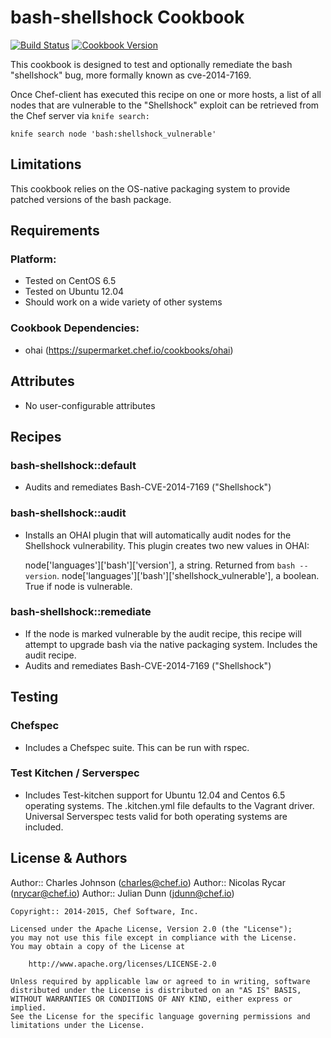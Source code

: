 bash-shellshock Cookbook
=================

[![Build Status](https://travis-ci.org/chef-cookbooks/bash-shellshock.svg?branch=master)](http://travis-ci.org/chef-cookbooks/bash-shellshock)
[![Cookbook Version](https://img.shields.io/cookbook/v/bash-shellshock.svg)](https://supermarket.chef.io/cookbooks/bash-shellshock)

This cookbook is designed to test and optionally remediate the bash "shellshock" bug, more formally known as cve-2014-7169.

Once Chef-client has executed this recipe on one or more hosts, a list of all nodes that are vulnerable to the "Shellshock" exploit can be retrieved from the Chef server via `knife search:`

`knife search node 'bash:shellshock_vulnerable'`

Limitations
------------
This cookbook relies on the OS-native packaging system to provide patched versions of the bash package.

Requirements
------------

### Platform:

* Tested on CentOS 6.5
* Tested on Ubuntu 12.04
* Should work on a wide variety of other systems

### Cookbook Dependencies:

* ohai (https://supermarket.chef.io/cookbooks/ohai)

Attributes
----------

* No user-configurable attributes

Recipes
-------

### bash-shellshock::default

* Audits and remediates Bash-CVE-2014-7169 ("Shellshock")

### bash-shellshock::audit

* Installs an OHAI plugin that will automatically audit nodes for the Shellshock vulnerability. This plugin creates two new values in OHAI:

  node['languages']['bash']['version'], a string. Returned from `bash --version`.
  node['languages']['bash']['shellshock_vulnerable'], a boolean. True if node is vulnerable.

### bash-shellshock::remediate

* If the node is marked vulnerable by the audit recipe, this recipe will attempt to upgrade bash via the native packaging system. Includes the audit recipe.
* Audits and remediates Bash-CVE-2014-7169 ("Shellshock")

Testing
-------

### Chefspec
* Includes a Chefspec suite. This can be run with rspec.

### Test Kitchen / Serverspec
* Includes Test-kitchen support for Ubuntu 12.04 and Centos 6.5 operating systems. The .kitchen.yml file defaults to the Vagrant driver. Universal Serverspec tests valid for both operating systems are included.

License & Authors
-----------------

Author:: Charles Johnson (charles@chef.io)
Author:: Nicolas Rycar (nrycar@chef.io)
Author:: Julian Dunn (jdunn@chef.io)

```text
Copyright:: 2014-2015, Chef Software, Inc.

Licensed under the Apache License, Version 2.0 (the "License");
you may not use this file except in compliance with the License.
You may obtain a copy of the License at

    http://www.apache.org/licenses/LICENSE-2.0

Unless required by applicable law or agreed to in writing, software
distributed under the License is distributed on an "AS IS" BASIS,
WITHOUT WARRANTIES OR CONDITIONS OF ANY KIND, either express or implied.
See the License for the specific language governing permissions and
limitations under the License.
```
